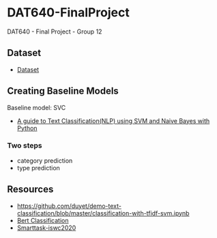 # DAT640-FinalProject
DAT640 - Final Project - Group 12

## Dataset
- [Dataset](https://github.com/smart-task/smart-dataset)

## Creating Baseline Models

Baseline model: SVC
- [A guide to Text Classification(NLP) using SVM and Naive Bayes with Python](https://medium.com/@bedigunjit/simple-guide-to-text-classification-nlp-using-svm-and-naive-bayes-with-python-421db3a72d34)

### Two steps
- category prediction
- type prediction


## Resources
- https://github.com/duyet/demo-text-classification/blob/master/classification-with-tfidf-svm.ipynb
- [Bert Classification](https://soumilshah1995.blogspot.com/2021/04/using-bert-with-scikit-learn-to-do-text.html)
- [Smarttask-iswc2020](https://github.com/rcelebi/iswc2020-smarttask/blob/master/notebooks/TFIDF_type_pred_dbpedia_frequent_type.ipynb)
